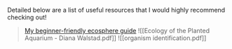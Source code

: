 Detailed below are a list of useful resources that I would highly recommend checking out!

>[My beginner-friendly ecosphere guide](https://docs.google.com/document/d/1bxCtDIHm70P2uHMgbK7Nw5Ls_k_25RghvD91LrWJaUQ/edit?usp=drivesdk)
>![[Ecology of the Planted Aquarium - Diana Walstad.pdf]]
![[organism identification.pdf]]
